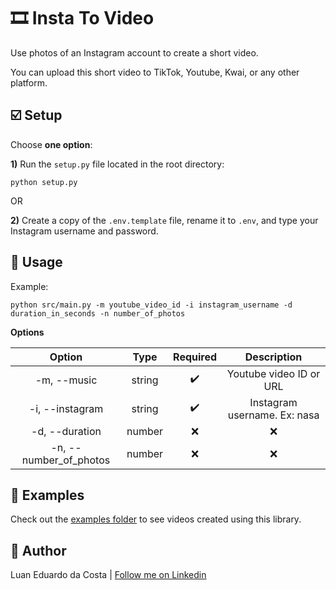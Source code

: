 # :film_strip: Insta To Video

Use photos of an Instagram account to create a short video.

You can upload this short video to TikTok, Youtube, Kwai, or any other platform.

## :ballot_box_with_check: Setup

Choose **one option**:

**1)** Run the `setup.py` file located in the root directory:

```shell
python setup.py
```

OR

**2)** Create a copy of the `.env.template` file, rename it to `.env`, and type your Instagram username and password.

## :page_with_curl: Usage

Example:

```shell
python src/main.py -m youtube_video_id -i instagram_username -d duration_in_seconds -n number_of_photos
```

**Options**

|         Option         |  Type  |      Required      |         Description          |
| :--------------------: | :----: | :----------------: | :--------------------------: |
|      -m, --music       | string | :heavy_check_mark: |   Youtube video ID or URL    |
|    -i, --instagram     | string | :heavy_check_mark: | Instagram username. Ex: nasa |
|     -d, --duration     | number |        :x:         |             :x:              |
| -n, --number_of_photos | number |        :x:         |             :x:              |

## :file_folder: Examples

Check out the [examples folder](/examples) to see videos created using this library.

## :man: Author

Luan Eduardo da Costa | [Follow me on Linkedin](https://www.linkedin.com/in/luaneducosta/)
